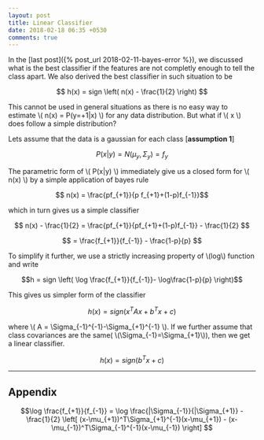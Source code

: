 ```yaml
---
layout: post
title: Linear Classifier
date: 2018-02-18 06:35 +0530
comments: true
---
```



In the [last post]({% post_url 2018-02-11-bayes-error %}), we discussed what is the best classifier if the features are not completly enough to tell the class apart. We also derived the best classifier in such situation to be

$$ h(x) = sign \left( n(x) - \frac{1}{2} \right) $$

This cannot be used in general situations as there is no easy way to estimate \\( n(x) = P(y=+1\|x) \\) for any data distribution. But what if \\( x \\) does follow a simple distribution?

Lets assume that the data is a gaussian for each class [**assumption 1**]

$$P(x|y) = N(\mu_y,\Sigma_y) = f_y$$

The parametric form of \\( P(x\|y) \\) immediately give us a closed form for \\( n(x) \\) by a simple application of bayes rule

$$ n(x) = \frac{pf_{+1}}{p f_{+1}+(1-p)f_{-1}}$$

which in turn gives us a simple classifier

$$ n(x) - \frac{1}{2} = \frac{pf_{+1}}{pf_{+1}+(1-p)f_{-1}} - \frac{1}{2} $$

$$ = \frac{f_{+1}}{f_{-1}} - \frac{1-p}{p} $$

To simplify it further, we use a strictly increasing property of \\(log\\) function and write

$$h = sign \left( \log \frac{f_{+1}}{f_{-1}}- \log\frac{1-p}{p} \right)$$

This gives us simpler form of the classifier

$$ h(x) = sign(x^TAx + b^Tx+c)$$

where \\( A = \Sigma_{-1}^{-1}-\Sigma_{+1}^{-1} \\). If we further assume that class covariances are the same( \\(\Sigma_{-1}=\Sigma_{+1}\\)), then we get a linear classifier.

$$ h(x) = sign(b^Tx+c)$$


---
## Appendix

$$\log \frac{f_{+1}}{f_{-1}} = 
\log 
	\frac{|\Sigma_{-1}}{|\Sigma_{+1}} 
	- 
	\frac{1}{2}
		\left[
		(x-\mu_{+1})^T\Sigma_{+1}^{-1}(x-\mu_{+1}) 
		- 
		(x-\mu_{-1})^T\Sigma_{-1}^{-1}(x-\mu_{-1})  
	\right] 
$$



